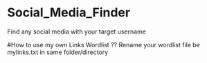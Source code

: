 # Social_Media_Finder
Find any social media with your target username

#How to use my own Links Wordlist ??
Rename your wordlist file be mylinks.txt in same folder/directory
